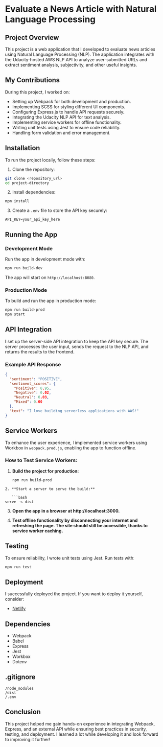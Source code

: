 # Evaluate a News Article with Natural Language Processing

## Project Overview
This project is a web application that I developed to evaluate news articles using Natural Language Processing (NLP). The application integrates with the Udacity-hosted AWS NLP API to analyze user-submitted URLs and extract sentiment analysis, subjectivity, and other useful insights.

## My Contributions
During this project, I worked on:
- Setting up Webpack for both development and production.
- Implementing SCSS for styling different UI components.
- Configuring Express.js to handle API requests securely.
- Integrating the Udacity NLP API for text analysis.
- Implementing service workers for offline functionality.
- Writing unit tests using Jest to ensure code reliability.
- Handling form validation and error management.

## Installation
To run the project locally, follow these steps:

1. Clone the repository:
```bash
git clone <repository_url>
cd project-directory
```

2. Install dependencies:
```bash
npm install
```

3. Create a `.env` file to store the API key securely:
```
API_KEY=your_api_key_here
```

## Running the App

### Development Mode
Run the app in development mode with:
```bash
npm run build-dev
```
The app will start on `http://localhost:8080`.

### Production Mode
To build and run the app in production mode:
```bash
npm run build-prod
npm start
```

## API Integration
I set up the server-side API integration to keep the API key secure. The server processes the user input, sends the request to the NLP API, and returns the results to the frontend.

### Example API Response
```json
{
  "sentiment": "POSITIVE",
  "sentiment_scores": {
    "Positive": 0.95,
    "Negative": 0.02,
    "Neutral": 0.03,
    "Mixed": 0.00
  },
  "text": "I love building serverless applications with AWS!"
}
```

## Service Workers
To enhance the user experience, I implemented service workers using Workbox in `webpack.prod.js`, enabling the app to function offline.

### How to Test Service Workers:
1. **Build the project for production:**
   ```bash
   npm run build-prod
```
2. **Start a server to serve the build:**

   ```bash
serve -s dist
```

3. **Open the app in a browser at http://localhost:3000.**

4. **Test offline functionality by disconnecting your internet and refreshing the page. The site should still be accessible, thanks to service worker caching.**

## Testing
To ensure reliability, I wrote unit tests using Jest. Run tests with:
```bash
npm run test
```

## Deployment
I successfully deployed the project. If you want to deploy it yourself, consider:
- [Netlify](https://evaluate-news-nlp-main-by-samaabosair.netlify.app/)

## Dependencies
- Webpack
- Babel
- Express
- Jest
- Workbox
- Dotenv

## .gitignore
```
/node_modules
/dist
/.env
```

## Conclusion
This project helped me gain hands-on experience in integrating Webpack, Express, and an external API while ensuring best practices in security, testing, and deployment. I learned a lot while developing it and look forward to improving it further!

